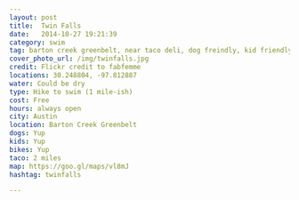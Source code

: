 ```yaml
---
layout: post
title:  Twin Falls 
date:   2014-10-27 19:21:39
category: swim
tag: barton creek greenbelt, near taco deli, dog freindly, kid friendly, bike friendly
cover_photo_url: /img/twinfalls.jpg
credit: Flickr credit to fabfemme
locations: 30.248804, -97.812887 
water: Could be dry
type: Hike to swim (1 mile-ish)
cost: Free
hours: always open
city: Austin
location: Barton Creek Greenbelt
dogs: Yup
kids: Yup
bikes: Yup
taco: 2 miles
map: https://goo.gl/maps/vl8mJ
hashtag: twinfalls

---
```




